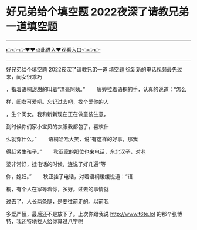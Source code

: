 # 好兄弟给个填空题 2022夜深了请教兄弟一道填空题

<hr/><a href="https://github.com/sikiuc/genj/issues/1">👉👉👉♥♥点此进入♥观看入口👈👉👉</a><hr/>

好兄弟给个填空题 2022夜深了请教兄弟一道  填空题
徐新新的电话视频最先过来，闺女很乖巧

，指着语桐甜甜的叫着“漂亮阿姨。”
　　唐婷拉着语桐的手，认真的说道：“怎么

样，闺女可爱吧。忘记过去吧，找个爱你的人

，生个闺女。我和新新现在正在做童装生意，

到时候你们家小宝贝的衣服我都包了，喜欢什

么就穿什么。”
　　语桐哈哈大笑，说“有这样的好事，那我

得赶紧生孩子。”
　　秋亚家的那位也来电话，东北汉子，对老

婆非常好，挂电话的时候，连说了好几遍“等

你，媳妇。”
　　秋亚挂了电话，对着语桐缓缓说道：“语

桐，有个人在家等着你，多好。过去的事情就

过去了，人长两条腿，是要往前走的。以前我

多爱严恒，最后还不是放下了。上次你跟我说
http://www.t6te.lol
的那个张博特，我还特地找人给你算过八字呢
